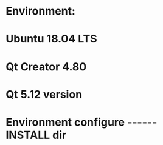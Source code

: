 # Environment:
#             Ubuntu 18.04 LTS
#             Qt Creator 4.80
#             Qt 5.12 version

# Environment configure ------INSTALL dir

